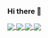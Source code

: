 ### Hi there 👋


<a href="https://github.com/OscarWright/OscarWright">
  <img align="center" src="https://github-readme-stats.vercel.app/api/top-langs/?username=OscarWright&hide=java,html,tex&theme=dark" />
</a>
<a href="https://github.com/OscarWright">
  <img align="center" src="https://github-readme-stats.vercel.app/api/?username=OscarWright&theme=dark&show_icons=true" />
</a>
<a href="https://github.com/OscarWright/HSCSDD-T2-4P1W">
  <img align="center" src="https://github-readme-stats.vercel.app/api/pin/?username=OscarWright&repo=HSCSDD-T2-4P1W&theme=dark" />
</a>
<a href="https://github.com/OscarWright/OscarWright">
  <img align="center" src="https://github-readme-stats.vercel.app/api/pin/?username=OscarWright&repo=OscarWright&theme=dark" />
</a>
<!--
**OscarWright/OscarWright** is a ✨ _special_ ✨ repository because its `README.md` (this file) appears on your GitHub profile.

Here are some ideas to get you started:

- 🔭 I’m currently working on ...
- 🌱 I’m currently learning ...
- 👯 I’m looking to collaborate on ...
- 🤔 I’m looking for help with ...
- 💬 Ask me about ...
- 📫 How to reach me: ...
- 😄 Pronouns: ...
- ⚡ Fun fact: ...
-->
